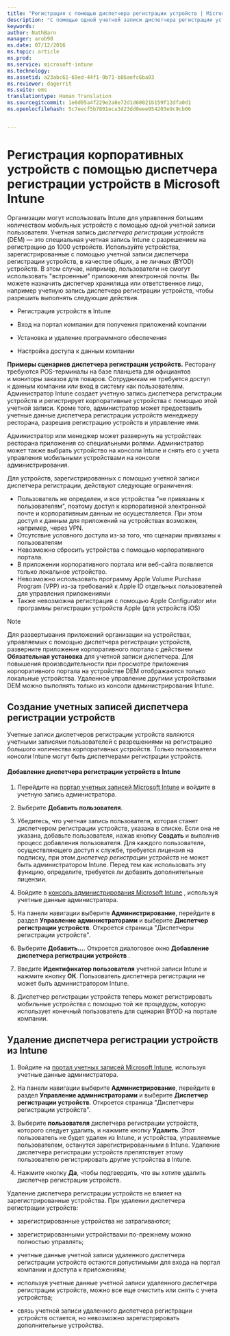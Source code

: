 ```yaml
---
title: "Регистрация с помощью диспетчера регистрации устройств | Microsoft Intune"
description: "С помощью одной учетной записи диспетчера регистрации устройств (DEM) можно управлять множеством общих мобильных устройств, принадлежащих компании."
keywords: 
author: NathBarn
manager: arob98
ms.date: 07/12/2016
ms.topic: article
ms.prod: 
ms.service: microsoft-intune
ms.technology: 
ms.assetid: a23abc61-69ed-44f1-9b71-b86aefc6ba03
ms.reviewer: dagerrit
ms.suite: ems
translationtype: Human Translation
ms.sourcegitcommit: 1e0d05a4f229e2a8e72d1d60021b159f12dfa0d1
ms.openlocfilehash: 5c7eecf5b7801eca3d23dd0eee954203e9c9cb06


---
```



# Регистрация корпоративных устройств с помощью диспетчера регистрации устройств в Microsoft Intune
Организации могут использовать Intune для управления большим количеством мобильных устройств с помощью одной учетной записи пользователя. Учетная запись *диспетчера регистрации устройств* (DEM) — это специальная учетная запись Intune с разрешением на регистрацию до 1000 устройств. Используйте устройства, зарегистрированные с помощью учетной записи диспетчера регистрации устройств, в качестве общих, а не личных (BYOD) устройств. В этом случае, например, пользователи не смогут использовать "встроенные" приложения электронной почты. Вы можете назначить диспетчер хранилища или ответственное лицо, например учетную запись диспетчера регистрации устройств, чтобы разрешить выполнять следующие действия.

-   Регистрация устройств в Intune

-   Вход на портал компании для получения приложений компании

-   Установка и удаление программного обеспечения

-   Настройка доступа к данным компании


**Примеры сценариев диспетчера регистрации устройств.** Ресторану требуются POS-терминалы на базе планшета для официантов и мониторы заказов для поваров. Сотрудникам не требуется доступ к данным компании или вход в систему как пользователям. Администратор Intune создает учетную запись диспетчера регистрации устройств и регистрирует корпоративные устройства с помощью этой учетной записи. Кроме того, администратор может предоставить учетные данные диспетчера регистрации устройств менеджеру ресторана, разрешив регистрацию устройств и управление ими.

Администратор или менеджер может развернуть на устройствах ресторана приложения со специальными ролями. Администратор может также выбрать устройство на консоли Intune и снять его с учета управления мобильными устройствами на консоли администрирования.

Для устройств, зарегистрированных с помощью учетной записи диспетчера регистрации, действуют следующие ограничения:
  - Пользователь не определен, и все устройства "не привязаны к пользователям", поэтому доступ к корпоративной электронной почте и корпоративным данным не осуществляется. При этом доступ к данным для приложений на устройствах возможен, например, через VPN.
  - Отсутствие условного доступа из-за того, что сценарии привязаны к пользователям
  - Невозможно сбросить устройства с помощью корпоративного портала.
  - В приложении корпоративного портала или веб-сайта появляется только локальное устройство.
  - Невозможно использовать программу Apple Volume Purchase Program (VPP) из-за требований к Apple ID отдельных пользователей для управления приложениями
  - Также невозможна регистрация с помощью Apple Configurator или программы регистрации устройств Apple (для устройств iOS)

> [!NOTE]
> Для развертывания приложений организации на устройствах, управляемых с помощью диспетчера регистрации устройств, разверните приложение корпоративного портала с действием **Обязательная установка** для учетной записи диспетчера.
> Для повышения производительности при просмотре приложения корпоративного портала на устройстве DEM отображаются только локальные устройства. Удаленное управление другими устройствами DEM можно выполнять только из консоли администрирования Intune.

## Создание учетных записей диспетчера регистрации устройств
Учетные записи диспетчеров регистрации устройств являются учетными записями пользователей с разрешениями на регистрацию большого количества корпоративных устройств. Только пользователи консоли Intune могут быть диспетчерами регистрации устройств.

#### Добавление диспетчера регистрации устройств в Intune

1.  Перейдите на [портал учетных записей Microsoft Intune](http://go.microsoft.com/fwlink/?LinkId=698854) и войдите в учетную запись администратора.

2.  Выберите **Добавить пользователя**.

3.  Убедитесь, что учетная запись пользователя, которая станет диспетчером регистрации устройств, указана в списке. Если она не указана, добавьте пользователя, нажав кнопку **Создать** и выполнив процесс добавления пользователя. Для каждого пользователя, осуществляющего доступ к службе, требуется лицензия на подписку, при этом *диспетчер регистрации устройств* не может быть администратором Intune. Перед тем как использовать эту функцию, определите, требуется ли добавить дополнительные лицензии.

4.  Войдите в [консоль администрирования Microsoft Intune](http://manage.microsoft.com) , используя учетные данные администратора.

5.  На панели навигации выберите **Администрирование**, перейдите в раздел **Управление администраторами** и выберите **Диспетчер регистрации устройств**. Откроется страница "Диспетчеры регистрации устройств".

6.  Выберите **Добавить...**. Откроется диалоговое окно **Добавление диспетчера регистрации устройств** .

7.  Введите **Идентификатор пользователя** учетной записи Intune и нажмите кнопку **ОК**. Пользователь диспетчера регистрации не может быть администратором Intune.

8.  Диспетчер регистрации устройств теперь может регистрировать мобильные устройства с помощью той же процедуры, которую использует конечный пользователь для сценария BYOD на портале компании.

## Удаление диспетчера регистрации устройств из Intune

1.  Войдите на [портал учетных записей Microsoft Intune](http://manage.microsoft.com), используя учетные данные администратора.

2.  На панели навигации выберите **Администрирование**, перейдите в раздел **Управление администраторами** и выберите **Диспетчер регистрации устройств**. Откроется страница "Диспетчеры регистрации устройств".

3.  Выберите **пользователя** диспетчера регистрации устройств, которого следует удалить, и нажмите кнопку **Удалить**. Этот пользователь не будет удален из Intune, и устройства, управляемые пользователем, останутся зарегистрированными в Intune. Удаление диспетчера регистрации устройств препятствует этому пользователю регистрировать другие устройства в Intune.

4.  Нажмите кнопку **Да**, чтобы подтвердить, что вы хотите удалить диспетчер регистрации устройств.

Удаление диспетчера регистрации устройств не влияет на зарегистрированные устройства. При удалении диспетчера регистрации устройств:

-   зарегистрированные устройства не затрагиваются;

-   зарегистрированными устройствами по-прежнему можно полностью управлять;

-   учетные данные учетной записи удаленного диспетчера регистрации устройств остаются допустимыми для входа на портал компании и доступа к приложениям;

-   используя учетные данные учетной записи удаленного диспетчера регистрации устройств, можно все еще очистить или снять с учета устройства;

-   связь учетной записи удаленного диспетчера регистрации устройств остается, но невозможно зарегистрировать дополнительные устройства.



<!--HONumber=Jul16_HO3-->


